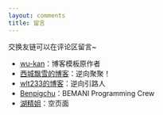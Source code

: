 ```yaml
---
layout: comments
title: 留言
---
```

交换友链可以在评论区留言~

- [wu-kan](https://wu-kan.github.io)：博客模板原作者
- [西城飘雪的博客](https://blog.hoshi.tech/)：逆向聚聚！
- [wlt233的博客](https://tqlwsl.moe/index.php/)：逆向引路人
- [Benpigchu](https://benpigchu.com/)：BEMANI Programming Crew
- [湖精姐](https://awa.moe)：空页面
